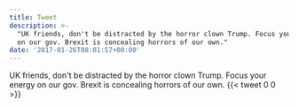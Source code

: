 ```yaml
---
title: Tweet
description: >-
  "UK friends, don't be distracted by the horror clown Trump. Focus your energy
  on our gov. Brexit is concealing horrors of our own."
date: '2017-01-26T08:01:57+00:00'
---
```

UK friends, don't be distracted by the horror clown Trump. Focus your energy on our gov. Brexit is concealing horrors of our own.
      {{< tweet 0 0 >}}
    
